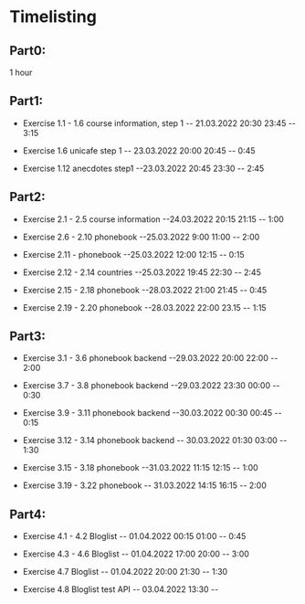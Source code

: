 # Timelisting

## Part0:

1 hour

## Part1:

- Exercise 1.1 - 1.6 course information, step 1
  -- 21.03.2022 20:30 23:45 -- 3:15

- Exercise 1.6 unicafe step 1
  -- 23.03.2022 20:00 20:45 -- 0:45

- Exercise 1.12 anecdotes step1
  --23.03.2022 20:45 23:30 -- 2:45

## Part2:

- Exercise 2.1 - 2.5 course information
  --24.03.2022 20:15 21:15 -- 1:00

- Exercise 2.6 - 2.10 phonebook
  --25.03.2022 9:00 11:00 -- 2:00

- Exercise 2.11 - phonebook
  --25.03.2022 12:00 12:15 -- 0:15

- Exercise 2.12 - 2.14 countries
  --25.03.2022 19:45 22:30 -- 2:45

- Exercise 2.15 - 2.18 phonebook
  --28.03.2022 21:00 21:45 -- 0:45

- Exercise 2.19 - 2.20 phonebook
  --28.03.2022 22:00 23.15 -- 1:15

## Part3:

- Exercise 3.1 - 3.6 phonebook backend
  --29.03.2022 20:00 22:00 -- 2:00

- Exercise 3.7 - 3.8 phonebook backend
  --29.03.2022 23:30 00:00 -- 0:30

- Exercise 3.9 - 3.11 phonebook backend
  --30.03.2022 00:30 00:45 -- 0:15

- Exercise 3.12 - 3.14 phonebook backend
  -- 30.03.2022 01:30 03:00 -- 1:30

- Exercise 3.15 - 3.18 phonebook
  --31.03.2022 11:15 12:15 -- 1:00

- Exercise 3.19 - 3.22 phonebook
  -- 31.03.2022 14:15 16:15 -- 2:00

## Part4:

- Exercise 4.1 - 4.2 Bloglist
  -- 01.04.2022 00:15 01:00 -- 0:45

- Exercise 4.3 - 4.6 Bloglist
  -- 01.04.2022 17:00 20:00 -- 3:00

- Exercise 4.7 Bloglist
  -- 01.04.2022 20:00 21:30 -- 1:30

- Exercise 4.8 Bloglist test API
  -- 03.04.2022 13:30 --
